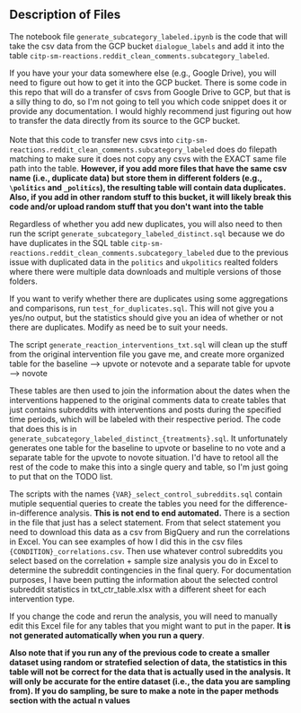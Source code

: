 ## Description of Files

The notebook file `generate_subcategory_labeled.ipynb` is the code that will take the csv data from the GCP bucket `dialogue_labels` and add it into the table `citp-sm-reactions.reddit_clean_comments.subcategory_labeled`. 


If you have your your data somewhere else (e.g., Google Drive), you will need to figure out how to get it into the GCP bucket. There is some code in this repo that will do a transfer of csvs from Google Drive to GCP, but that is a silly thing to do, so I'm not going to tell you which code snippet does it or provide any documentation. I would highly recommend just figuring out how to transfer the data directly from its source to the GCP bucket. \
\
Note that this code to transfer new csvs into `citp-sm-reactions.reddit_clean_comments.subcategory_labeled` does do filepath matching to make sure it does not copy any csvs with the EXACT same file path into the table. **However, if you add more files that have the same csv name (i.e., duplicate data) but store them in different folders (e.g., `\politics` and `_politics`), the resulting table will contain data duplicates. Also, if you add in other random stuff to this bucket, it will likely break this code and/or upload random stuff that you don't want into the table** 

Regardless of whether you add new duplicates, you will also need to then run the script `generate_subcategory_labeled_distinct.sql` because we do have duplicates in the SQL table `citp-sm-reactions.reddit_clean_comments.subcategory_labeled` due to the previous issue with duplicated data in the `politics` and `ukpolitics` realted folders where there were multiple data downloads and multiple versions of those folders. 

If you want to verify whether there are duplicates using some aggregations and comparisons, run `test_for_duplicates.sql`. This will not give you a yes/no output, but the statistics should give you an idea of whether or not there are duplicates. Modify as need be to suit your needs.

The script `generate_reaction_interventions_txt.sql` will clean up the stuff from the original intervention file you gave me, and create more organized table for the baseline --> upvote or notevote and a separate table for upvote --> novote

These tables are then used to join the information about the dates when the interventions happened to the original comments data to create tables that just contains subreddits with interventions and posts during the specified time periods, which will be labeled with their respective period. The code that does this is in `generate_subcategory_labeled_distinct_{treatments}.sql`. It unfortunately generates one table for the baseline to upvote or baseline to no vote and a separate table for the upvote to novote situation. I'd have to retool all the rest of the code to make this into a single query and table, so I'm just going to put that on the TODO list.

The scripts with the names `{VAR}_select_control_subreddits.sql` contain mutiple sequential queries to create the tables you need for the difference-in-difference analysis. **This is not end to end automated.** There is a section in the file that just has a select statement. From that select statement you need to download this data as a csv from BigQuery and run the correlations in Excel. You can see examples of how I did this in the csv files `{CONDITION}_correlations.csv`. Then use whatever control subreddits you select based on the correlation + sample size analysis you do in Excel to determine the subreddit contingencies in the final query. For documentation purposes, I have been putting the information about the selected control subreddit statistics in txt_ctr_table.xlsx with a different sheet for each intervention type. 

If you change the code and rerun the analysis, you will need to manually edit this Excel file for any tables that you might want to put in the paper. **It is not generated automatically when you run a query**. 

**Also note that if you run any of the previous code to create a smaller dataset using random or stratefied selection of data, the statistics in this table will not be correct for the data that is actually used in the analysis. It will only be accurate for the entire dataset (i.e., the data you are sampling from). If you do sampling, be sure to make a note in the paper methods section with the actual n values**


